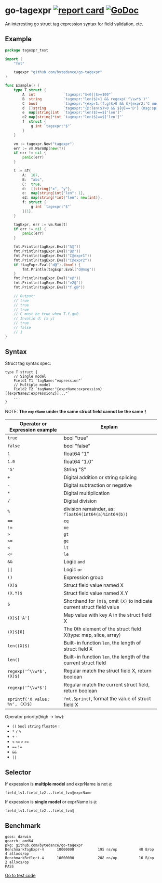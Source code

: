 # go-tagexpr [![report card](https://goreportcard.com/badge/github.com/bytedance/go-tagexpr?style=flat-square)](http://goreportcard.com/report/bytedance/go-tagexpr) [![GoDoc](https://img.shields.io/badge/godoc-reference-blue.svg?style=flat-square)](http://godoc.org/github.com/bytedance/go-tagexpr)

An interesting go struct tag expression syntax for field validation, etc.

## Example

```go
package tagexpr_test

import (
	"fmt"

	tagexpr "github.com/bytedance/go-tagexpr"
)

func Example() {
	type T struct {
		A  int             `tagexpr:"$<0||$>=100"`
		B  string          `tagexpr:"len($)>1 && regexp('^\\w*$')"`
		C  bool            `tagexpr:"{expr1:(f.g)$>0 && $}{expr2:'C must be true when T.f.g>0'}"`
		d  []string        `tagexpr:"{@:len($)>0 && $[0]=='D'} {msg:sprintf('Invalid d: %v',$)}"`
		e  map[string]int  `tagexpr:"len($)==$['len']"`
		e2 map[string]*int `tagexpr:"len($)==$['len']"`
		f  struct {
			g int `tagexpr:"$"`
		}
	}

	vm := tagexpr.New("tagexpr")
	err := vm.WarmUp(new(T))
	if err != nil {
		panic(err)
	}

	t := &T{
		A:  107,
		B:  "abc",
		C:  true,
		d:  []string{"x", "y"},
		e:  map[string]int{"len": 1},
		e2: map[string]*int{"len": new(int)},
		f: struct {
			g int `tagexpr:"$"`
		}{1},
	}

	tagExpr, err := vm.Run(t)
	if err != nil {
		panic(err)
	}

	fmt.Println(tagExpr.Eval("A@"))
	fmt.Println(tagExpr.Eval("B@"))
	fmt.Println(tagExpr.Eval("C@expr1"))
	fmt.Println(tagExpr.Eval("C@expr2"))
	if !tagExpr.Eval("d@").(bool) {
		fmt.Println(tagExpr.Eval("d@msg"))
	}
	fmt.Println(tagExpr.Eval("e@"))
	fmt.Println(tagExpr.Eval("e2@"))
	fmt.Println(tagExpr.Eval("f.g@"))

	// Output:
	// true
	// true
	// true
	// C must be true when T.f.g>0
	// Invalid d: [x y]
	// true
	// false
	// 1
}
```

## Syntax

Struct tag syntax spec:

```
type T struct {
	// Single model
    Field1 T1 `tagName:"expression"`
	// Multiple model
    Field2 T2 `tagName:"{exprName:expression} [{exprName2:expression2}]..."`
    ...
}
```

NOTE: **The `exprName` under the same struct field cannot be the same！**

|Operator or Expression example|Explain|
|-----|---------|
|`true`|bool "true"|
|`false`|bool "false"|
|`1`|float64 "1"|
|`1.0`|float64 "1.0"|
|`'S'`|String "S"|
|`+`|Digital addition or string splicing|
|`-`|Digital subtraction or negative|
|`*`|Digital multiplication|
|`/`|Digital division|
|`%`|division remainder, as: `float64(int64(a)%int64(b))`|
|`==`|`eq`|
|`!=`|`ne`|
|`>`|`gt`|
|`>=`|`ge`|
|`<`|`lt`|
|`<=`|`le`|
|`&&`|Logic `and`|
|`\|\|`|Logic `or`|
|`()`|Expression group|
|`(X)$`|Struct field value named X|
|`(X.Y)$`|Struct field value named X.Y|
|`$`|Shorthand for `(X)$`, omit `(X)` to indicate current struct field value|
|`(X)$['A']`|Map value with key A in the struct field X|
|`(X)$[0]`|The 0th element of the struct field X(type: map, slice, array)|
|`len((X)$)`|Built-in function `len`, the length of struct field X|
|`len()`|Built-in function `len`, the length of the current struct field|
|`regexp('^\\w*$', (X)$)`|Regular match the struct field X, return boolean|
|`regexp('^\\w*$')`|Regular match the current struct field, return boolean|
|`sprintf('X value: %v', (X)$)`|`fmt.Sprintf`, format the value of struct field X|

<!-- |`(X)$k`|Traverse each element key of the struct field X(type: map, slice, array)|
|`(X)$v`|Traverse each element value of the struct field X(type: map, slice, array)| -->

<!-- |`&`|Integer bitwise `and`|
|`\|`|Integer bitwise `or`|
|`^`|Integer bitwise `not` or `xor`|
|`&^`|Integer bitwise `clean`|
|`<<`|Integer bitwise `shift left`|
|`>>`|Integer bitwise `shift right`| -->

Operator priority(high -> low):
* `()` `bool` `string` `float64` `!`
* `*` `/` `%`
* `+` `-`
* `<` `<=` `>` `>=`
* `==` `!=`
* `&&`
* `||`

## Selector

If expession is **multiple model** and exprName is not `@`:

```
field_lv1.field_lv2...field_lvn@exprName
```

If expession is **single model** or exprName is `@`:

```
field_lv1.field_lv2...field_lvn@
```

## Benchmark

```
goos: darwin
goarch: amd64
pkg: github.com/bytedance/go-tagexpr
BenchmarkTagExpr-4   	10000000	       195 ns/op	      40 B/op	       4 allocs/op
BenchmarkReflect-4   	10000000	       208 ns/op	      16 B/op	       2 allocs/op
PASS
```

[Go to test code](https://github.com/bytedance/go-tagexpr/blob/master/tagexpr_test.go#L9-L56)